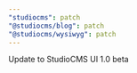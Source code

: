 ```yaml
---
"studiocms": patch
"@studiocms/blog": patch
"@studiocms/wysiwyg": patch
---
```


Update to StudioCMS UI 1.0 beta
